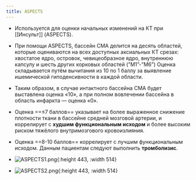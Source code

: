 ```yaml
---
title: ASPECTS
---
```


- Используется для оценки начальных изменений на КТ при [[Инсульт]] (ASPECTS).

- При помощи ASPECTS, бассейн СМА делится на десять областей, которые оцениваются на всех доступных аксиальных КТ срезах: хвостатое ядро, островок, чевицеобразное ядро, внутреннюю капсулу и шесть других корковых областей (”M1”-”M6”) Оценка складывается путём вычитания из 10 по 1 баллу за выявление ишемической гиподенсивности в каждой области.

- Таким образом, в случае интактного бассейна СМА будет выставлена оценка «10», а при полном вовлечении бассейна в область инфаркта — оценка «0».

- Оценка ==≤7 баллов== указывает на более выраженное снижение плотности ткани в бассейне средней мозговой артерии, и коррелирует с **худшим функциональным исходом** и более высоким риском тяжёлого внутримозгового кровоизлияния.

- Оценка ==8-10 баллов== коррелирует с лучшим функциональным исходом. Данным пациентам следуют выполнить **тромболизис**.

- ![ASPECTS1.png](../assets/ASPECTS1_1644779228883_0.png){:height 443, :width 514}

- ![ASPECTS2.png](../assets/ASPECTS2_1644779234690_0.png){:height 443, :width 514}
